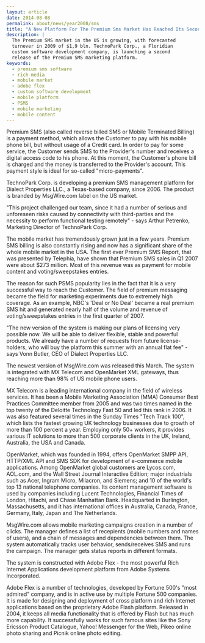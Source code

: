 ```yaml
---
layout: article
date: 2014-08-08
permalink: about/news/year2008/sms
title: "A New Platform For The Premium Sms Market Has Reached Its Second Release"
description: |
  The Premium SMS market in the US is growing, with forecasted
  turnover in 2009 of $1,9 bln. TechnoPark Corp., a Floridian
  custom software development company, is launching a second
  release of the Premium SMS marketing platform.
keywords:
  - premium sms software
  - rich media
  - mobile market
  - adobe flex
  - custom software development
  - mobile platform
  - PSMS
  - mobile marketing
  - mobile content
---
```


Premium SMS (also called reverse billed SMS or Mobile Terminated Billing) is a payment method, which 
allows the Customer to pay with his mobile phone bill, but without usage of a Credit card. In order 
to pay for some service, the Customer sends SMS to the Provider's number and receives a digital 
access code to his phone. At this moment, the Customer's phone bill is charged and the money is 
transferred to the Provider's account. This payment style is ideal for so-called "micro-payments".

TechnoPark Corp. is developing a premium SMS management platform for Dialect Properties LLC., a 
Texas-based company, since 2006. The product is branded by MsgWire.com label on the US market.

"This project challenged our team, since it had a number of serious and unforeseen risks caused by 
connectivity with third-parties and the necessity to perform functional testing remotely" - says 
Arthur Petrenko, Marketing Director of TechnoPark Corp.

The mobile market has tremendously grown just in a few years. Premium SMS billing is also constantly 
rising and now has a significant share of the whole mobile market in the USA. The first ever Premium 
SMS Report, that was presented by Telephia, have shown that Premium SMS sales in Q1 2007 were about 
$273 million. Most of this revenue was as payment for mobile content and voting/sweepstakes entries.

The reason for such PSMS popularity lies in the fact that it is a very successful way to reach the 
Customer. The field of premium messaging became the field for marketing experiments due to extremely 
high coverage. As an example, NBC's 'Deal or No Deal' became a real premium SMS hit and generated 
nearly half of the volume and revenue of voting/sweepstakes entries in the first quarter of 2007.

"The new version of the system is making our plans of licensing very possible now. We will be able 
to deliver flexible, stable and powerful products. We already have a number of requests from future 
license-holders, who will buy the platform this summer with an annual flat fee" - says Vonn Butler, 
CEO of Dialect Properties LLC.

The newest version of MsgWire.com was released this March. The system is integrated with MX Telecom 
and OpenMarket XML gateways, thus reaching more than 98% of US mobile phone users.

MX Telecom is a leading international company in the field of wireless services. It has been a 
Mobile Marketing Association (MMA) Consumer Best Practices Committee member from 2005 and was two 
times named in the top twenty of the Deloitte Technology Fast 50 and led this rank in 2006. It was 
also featured several times in the Sunday Times "Tech Track 100", which lists the fastest growing UK 
technology businesses due to growth of more than 100 percent a year. Employing only 50+ workers, it 
provides various IT solutions to more than 500 corporate clients in the UK, Ireland, Australia, the 
USA and Canada.

OpenMarket, which was founded in 1994, offers OpenMarket SMPP API, HTTP/XML API and SMS SDK for 
development of e-commerce mobile applications. Among OpenMarket global customers are Lycos.com, 
AOL.com, and the Wall Street Journal Interactive Edition; major industrials such as Acer, Ingram 
Micro, Milacron, and Siemens; and 10 of the world's top 13 national telephone companies. Its content 
management software is used by companies including Lucent Technologies, Financial Times of London, 
Hitachi, and Chase Manhattan Bank. Headquarted in Burlington, Massachusetts, and it has 
international offices in Australia, Canada, France, Germany, Italy, Japan and The Netherlands.

MsgWire.com allows mobile marketing campaigns creation in a number of clicks. The manager defines a 
list of recepients (mobile numbers and names of users), and a chain of messages and dependencies 
between them. The system automatically tracks user behavior, sends/receives SMS and runs the 
campaign. The manager gets status reports in different formats.

The system is constructed with Adobe Flex - the most powerful Rich Internet Applications development 
platform from Adobe Systems Incorporated.

Adobe Flex is a number of technologies, developed by Fortune 500's "most admired" company, and is in 
active use by multiple Fortune 500 companies. It is made for designing and deployment of cross 
platform and rich Internet applications based on the proprietary Adobe Flash platform. Released in 
2004, it keeps all media functionality that is offered by Flash but has much more capability. It 
successfully works for such famous sites like the Sony Ericsson Product Catalogue, Yahoo! Messenger 
for the Web, Pikeo online photo sharing and Picnik online photo editing.
